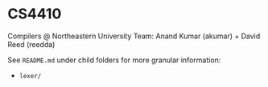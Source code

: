 # CS4410
Compilers @ Northeastern University
Team: Anand Kumar (akumar) + David Reed (reedda)

See `README.md` under child folders for more granular information:
- `lexer/`